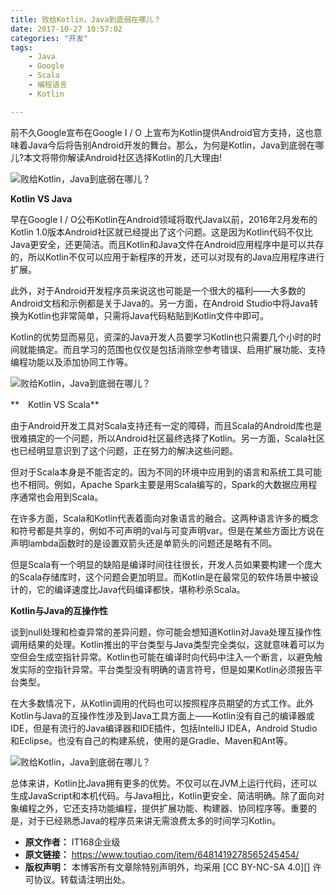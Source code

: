 ```yaml
---
title: 败给Kotlin，Java到底弱在哪儿？
date: 2017-10-27 10:57:02
categories: "开发"
tags:
	- Java
	- Google
	- Scala
	- 编程语言
	- Kotlin

---
```


前不久Google宣布在Google I / O 上宣布为Kotlin提供Android官方支持，这也意味着Java今后将告别Android开发的舞台。那么，为何是Kotlin，Java到底弱在哪儿?本文将带你解读Android社区选择Kotlin的几大理由!

![败给Kotlin，Java到底弱在哪儿？][Kotlin_Java]

**Kotlin VS Java**

早在Google I / O公布Kotlin在Android领域将取代Java以前，2016年2月发布的Kotlin 1.0版本Android社区就已经提出了这个问题。这是因为Kotlin代码不仅比Java更安全，还更简洁。而且Kotlin和Java文件在Android应用程序中是可以共存的，所以Kotlin不仅可以应用于新程序的开发，还可以对现有的Java应用程序进行扩展。

此外，对于Android开发程序员来说这也可能是一个很大的福利——大多数的Android文档和示例都是关于Java的。另一方面，在Android Studio中将Java转换为Kotlin也非常简单，只需将Java代码粘贴到Kotlin文件中即可。

Kotlin的优势显而易见，资深的Java开发人员要学习Kotlin也只需要几个小时的时间就能搞定。而且学习的范围也仅仅是包括消除空参考错误、启用扩展功能、支持编程功能以及添加协同工作等。

![败给Kotlin，Java到底弱在哪儿？][Kotlin_Java 1]

**　Kotlin VS Scala**

由于Android开发工具对Scala支持还有一定的障碍，而且Scala的Android库也是很难搞定的一个问题，所以Android社区最终选择了Kotlin。另一方面，Scala社区也已经明显意识到了这个问题，正在努力的解决这些问题。

但对于Scala本身是不能否定的。因为不同的环境中应用到的语言和系统工具可能也不相同。例如，Apache Spark主要是用Scala编写的，Spark的大数据应用程序通常也会用到Scala。

在许多方面，Scala和Kotlin代表着面向对象语言的融合。这两种语言许多的概念和符号都是共享的，例如不可声明的val与可变声明var。但是在某些方面比方说在声明lambda函数时的是设置双箭头还是单箭头的问题还是略有不同。

但是Scala有一个明显的缺陷是编译时间往往很长，开发人员如果要构建一个庞大的Scala存储库时，这个问题会更加明显。而Kotlin是在最常见的软件场景中被设计的，它的编译速度比Java代码编译都快，堪称秒杀Scala。

**Kotlin与Java的互操作性**

谈到null处理和检查异常的差异问题，你可能会想知道Kotlin对Java处理互操作性调用结果的处理。Kotlin推出的平台类型与Java类型完全类似，这就意味着可以为空但会生成空指针异常。Kotlin也可能在编译时向代码中注入一个断言，以避免触发实际的空指针异常。平台类型没有明确的语言符号，但是如果Kotlin必须报告平台类型。

在大多数情况下，从Kotlin调用的代码也可以按照程序员期望的方式工作。此外Kotlin与Java的互操作性涉及到Java工具方面上——Kotlin没有自己的编译器或IDE，但是有流行的Java编译器和IDE插件，包括IntelliJ IDEA，Android Studio和Eclipse。也没有自己的构建系统，使用的是Gradle、Maven和Ant等。

![败给Kotlin，Java到底弱在哪儿？][Kotlin_Java 2]

总体来讲，Kotlin比Java拥有更多的优势。不仅可以在JVM上运行代码，还可以生成JavaScript和本机代码。与Java相比，Kotlin更安全、简洁明确。除了面向对象编程之外，它还支持功能编程，提供扩展功能、构建器、协同程序等。重要的是，对于已经熟悉Java的程序员来讲无需浪费太多的时间学习Kotlin。


[Kotlin_Java]: /pro/os/crawler/AUEZ-INMY-B7FB.jpg
[Kotlin_Java 1]: /pro/os/crawler/FFRU-6J36-ZAZV.jpg
[Kotlin_Java 2]: /pro/os/crawler/JANU-QAR6-NIZM.jpg
 *  **原文作者：** IT168企业级
 *  **原文链接：** https://www.toutiao.com/item/6481419278565245454/
 *  **版权声明：** 本博客所有文章除特别声明外，均采用 [CC BY-NC-SA 4.0][] 许可协议。转载请注明出处。